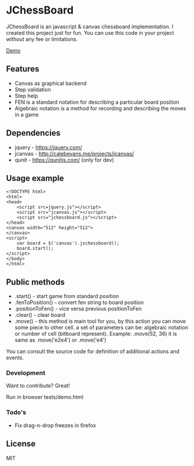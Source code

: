 # JChessBoard

JChessBoard is an javascript & canvas chessboard implementation.
I created this project just for fun. You can use this code in your project without any fee or limitations.

[Demo](http://velichko.net/projects/jchessboard/demo.html)

## Features

  - Canvas as graphical backend
  - Step validation
  - Step help
  - FEN is a standard notation for describing a particular board position
  - Algebraic notation is a method for recording and describing the moves in a game

## Dependencies

   - jquery - https://jquery.com/
   - jcanvas - http://calebevans.me/projects/jcanvas/
   - qunit - https://qunitjs.com/ (only for dev)

## Usage example
    
    <!DOCTYPE html>
    <html>
    <head>
        <script src=jquery.js"></script>
        <script src="jcanvas.js"></script>
        <script src="jchessboard.js"></script>
    </head>
    <canvas width="512" height="512">
    </canvas>
    <script>
        var board = $('canvas').jschessboard();
        board.start();
    </script>
    </body>
    </html>

## Public methods

 - .start() - start game from standard position
 - .fenToPosition() - convert fen string to board position
 - .positionToFen() - vice versa previous positionToFen
 - .clear() - clear board
 - .move() - this method is main tool for you,
     by this action you can move some piece to other cell.
     a set of parameters can be: algebraic notation or number of cell (bitboard represent).
     Example: .move(52, 36) it is same as .move('e2e4') or .move('e4')
        
You can consult the source code for definition of additional actions and events.

### Development

Want to contribute? Great!

Run in browser tests/demo.html

### Todo's

- Fix drag-n-drop freezes in firefox

License
----

MIT

